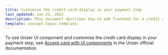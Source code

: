 ```yaml
---
title: Customize the credit card display in your payment step
last_updated: Jun 22, 2022
description: This document describes how to add frontend for a credit card to your project.
template: concept-topic-template
---
```


To use Unzer UI component and customise the credit card display in your payment step, see [Accept card with UI components](https://docs.unzer.com/payment-methods/card/accept-card-ui-component/) in the Unzer official documentation.